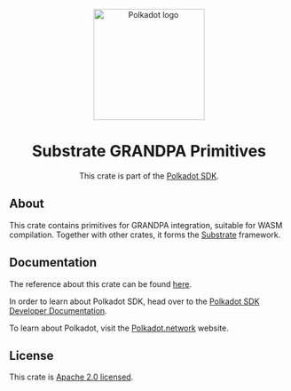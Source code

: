 <div align="center">

<img
alt="Polkadot logo" width="200"
src="https://raw.githubusercontent.com/paritytech/polkadot-sdk/rzadp/readmes/docs/images/Polkadot_Logo_Horizontal_Pink_BlackOnWhite.png">

# Substrate GRANDPA Primitives

This crate is part of the [Polkadot SDK](https://github.com/paritytech/polkadot-sdk/).

</div>

## About

This crate contains primitives for GRANDPA integration, suitable for WASM compilation.
Together with other crates, it forms the [Substrate](https://github.com/paritytech/polkadot-sdk/tree/master/substrate) framework.

## Documentation

The reference about this crate can be found [here](https://paritytech.github.io/polkadot-sdk/master/sp_consensus_grandpa).

In order to learn about Polkadot SDK, head over to the [Polkadot SDK Developer Documentation](https://paritytech.github.io/polkadot-sdk/master/polkadot_sdk_docs/index.html).

To learn about Polkadot, visit the [Polkadot.network](https://polkadot.network/) website.

## License

This crate is [Apache 2.0 licensed](https://spdx.org/licenses/Apache-2.0.html).
